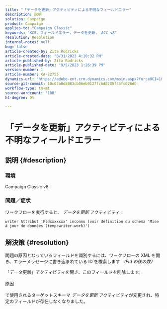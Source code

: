 ```yaml
---
title: "「データを更新」アクティビティによる不明なフィールドエラー"
description: 説明
solution: Campaign
product: Campaign
applies-to: "Campaign Classic"
keywords: "KCS，フィールドエラー，データを更新， ACC v8"
resolution: Resolution
internal-notes: null
bug: false
article-created-by: Zita Rodricks
article-created-date: "8/31/2023 4:10:32 PM"
article-published-by: Zita Rodricks
article-published-date: "9/5/2023 1:26:39 PM"
version-number: 1
article-number: KA-22755
dynamics-url: "https://adobe-ent.crm.dynamics.com/main.aspx?forceUCI=1&pagetype=entityrecord&etn=knowledgearticle&id=ce93f6e4-1848-ee11-be6d-6045bd0061cb"
source-git-commit: 10c07a8d8083cb06eb9127fc6d8785f45fc026d0
workflow-type: tm+mt
source-wordcount: '100'
ht-degree: 9%

---
```


# 「データを更新」アクティビティによる不明なフィールドエラー

## 説明 {#description}


### 環境

Campaign Classic v8

### 問題／症状

ワークフローを実行すると、 *データを更新* アクティビティ：

`writer Attribut 'Fldxxxxxxx' inconnu (voir définition du schéma 'Mise à jour de données (temp:writer-work)')`


## 解決策 {#resolution}


問題の原因となっているフィールドを識別するには、ワークフローの XML を開き、エラーメッセージに書き込まれている ID を検索します *（FId の後の数）*

「データ更新」アクティビティを開き、このフィールドを削除します。
<br><br>原因<br><br>
で使用されるターゲットスキーマ *データを更新* アクティビティが変更され、特定のフィールドが存在しなくなりました。
